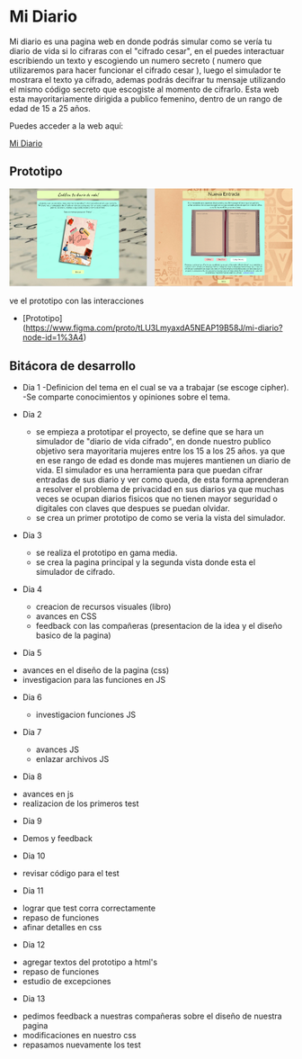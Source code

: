 # Mi Diario

Mi diario es una pagina web en donde podrás simular como se vería tu diario de vida si lo cifraras con el "cifrado cesar", en el puedes interactuar escribiendo un texto y escogiendo un numero secreto ( numero que utilizaremos para hacer funcionar el cifrado cesar ), luego el simulador te mostrara el texto ya cifrado, ademas podrás decifrar tu mensaje utilizando el mismo código secreto que escogiste al momento de cifrarlo. 
Esta web esta mayoritariamente dirigida a publico femenino, dentro de un rango de edad de 15 a 25 años.

Puedes acceder a la web aquí:

[Mi Diario](https://rose-aravena.github.io/SCL020-cipher/)

## Prototipo

<img src = "prototipo.png">

ve el prototipo con las interacciones
* [Prototipo] (https://www.figma.com/proto/tLU3LmyaxdA5NEAP19B58J/mi-diario?node-id=1%3A4)

## Bitácora de desarrollo

* Dia 1
 -Definicion del tema en el cual se va a trabajar (se escoge cipher).
 -Se comparte conocimientos y opiniones sobre el tema.

* Dia 2 
  - se empieza a prototipar el proyecto, se define que se hara un simulador de "diario de vida cifrado", en donde nuestro publico objetivo sera mayoritaria mujeres entre los 15 a los 25 años. ya que en ese rango de edad es donde mas mujeres mantienen un diario de vida. 
  El simulador es una herramienta para que puedan cifrar entradas de sus diario y ver como queda, de esta forma aprenderan a resolver el problema de privacidad en sus diarios ya que muchas veces se ocupan diarios fisicos que no tienen mayor seguridad o digitales con claves que despues se puedan olvidar.
  - se crea un primer prototipo de como se veria la vista del simulador. 

* Dia 3
  - se realiza el prototipo en gama media.
  - se crea la pagina principal y la segunda vista donde esta el simulador de cifrado.

* Dia 4
  - creacion de recursos visuales (libro)
  - avances en CSS 
  - feedback con las compañeras (presentacion de la idea y el diseño basico de la pagina)

* Dia 5
 - avances en el diseño de la pagina (css)
 - investigacion para las funciones en JS

* Dia 6
  - investigacion funciones JS

* Dia 7
  - avances JS
  - enlazar archivos JS

* Dia 8
 - avances en js
 - realizacion de los primeros test

* Dia 9
- Demos y feedback

* Dia 10
- revisar código para el test

* Dia 11
- lograr que test corra correctamente
- repaso de funciones
- afinar detalles en css

* Dia 12
- agregar textos del prototipo a html's
- repaso de funciones
- estudio de excepciones

* Dia 13
- pedimos feedback a nuestras compañeras sobre el diseño de nuestra pagina
- modificaciones en nuestro css
- repasamos nuevamente los test 
